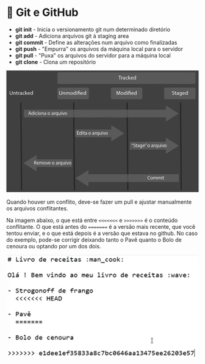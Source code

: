 # :open_file_folder: Git e GitHub

- **git init** - Inicia o versionamento git num determinado diretório
- **git add** - Adiciona arquivos git à staging area
- **git commit** - Define as alterações num arquivo como finalizadas
- **git push** - "Empurra" os arquivos da máquina local para o servidor
- **git pull** - "Puxa" os arquivos do servidor para a máquina local
- **git clone** - Clona um repositório

![Status de arquivos e pastas num repositório git](status.png)

Quando houver um conflito, deve-se fazer um pull e ajustar manualmente os arquivos conflitantes.

Na imagem abaixo, o que está entre `<<<<<<<` e `>>>>>>>` é o conteúdo conflitante. O que está antes do `=======` é a versão mais recente, que você tentou enviar, e o que está depois é a versão que estava no github. No caso do exemplo, pode-se corrigir deixando tanto o Pavê quanto o Bolo de cenoura ou optando por um dos dois.

![Exemplo de arquivo com conflito](conflito.png)